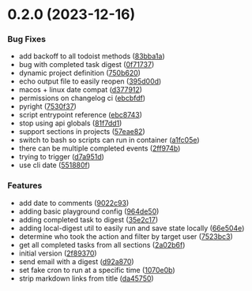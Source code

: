 # 0.2.0 (2023-12-16)


### Bug Fixes

* add backoff to all todoist methods ([83bba1a](https://github.com/iloveitaly/todoist-digest/commit/83bba1aa0b0f8b69d69c6d684475885e277c2a6f))
* bug with completed task digest ([0f71737](https://github.com/iloveitaly/todoist-digest/commit/0f717372bb34733ce58399b50a3d505bb368f010))
* dynamic project definition ([750b620](https://github.com/iloveitaly/todoist-digest/commit/750b6206f7970488db3753f6c76e03f32ef8752f))
* echo output file to easily reopen ([395d00d](https://github.com/iloveitaly/todoist-digest/commit/395d00d5d37cadb28b51482571125dd78ccbd2d7))
* macos + linux date compat ([d377912](https://github.com/iloveitaly/todoist-digest/commit/d37791245bacd8d29beaba3da2eb4e6c3a7d4286))
* permissions on changelog ci ([ebcbfdf](https://github.com/iloveitaly/todoist-digest/commit/ebcbfdfd442f58626532e8ffbdb7d3141e62a1ba))
* pyright ([7530f37](https://github.com/iloveitaly/todoist-digest/commit/7530f37644b1f170abd57573e91ec9f3e13bb038))
* script entrypoint reference ([ebc8743](https://github.com/iloveitaly/todoist-digest/commit/ebc87433bb38a9a2ac647aad4a63c28d41c49718))
* stop using api globals ([81f7dd1](https://github.com/iloveitaly/todoist-digest/commit/81f7dd1dffc0d0910680e43f79af6fe06fb286cd))
* support sections in projects ([57eae82](https://github.com/iloveitaly/todoist-digest/commit/57eae82ac4bceb88d26a0e939d0764174ac8de3f))
* switch to bash so scripts can run in container ([a1fc05e](https://github.com/iloveitaly/todoist-digest/commit/a1fc05e0c892512954b6bd5ac4823d4cf51fbea0))
* there can be multiple completed events ([2ff974b](https://github.com/iloveitaly/todoist-digest/commit/2ff974b8461c40ec28224a67fd5e0df0f896ba6e))
* trying to trigger ([d7a951d](https://github.com/iloveitaly/todoist-digest/commit/d7a951d53ae5fe2e0d5da43312758e8b1175f39b))
* use cli date ([551880f](https://github.com/iloveitaly/todoist-digest/commit/551880f8cd6c4ac347f11dd68caed470c41cd1df))


### Features

* add date to comments ([9022c93](https://github.com/iloveitaly/todoist-digest/commit/9022c93b32f6f1936a3ef261e3d9827b0444f5b2))
* adding basic playground config ([964de50](https://github.com/iloveitaly/todoist-digest/commit/964de50ca5b1c9ed12933b8b8081f77a66878346))
* adding completed task to digest ([35e2c17](https://github.com/iloveitaly/todoist-digest/commit/35e2c1735bb29ff51aa8d0a708e7fb1c1c09b054))
* adding local-digest util to easily run and save state locally ([66e504e](https://github.com/iloveitaly/todoist-digest/commit/66e504ec01c708cc9743b8a666dd643bbc4e60d1))
* determine who took the action and filter by target user ([7523bc3](https://github.com/iloveitaly/todoist-digest/commit/7523bc39e8ca4ba47be86d664a8bde34c2a7d46d))
* get all completed tasks from all sections ([2a02b6f](https://github.com/iloveitaly/todoist-digest/commit/2a02b6f3a0151b449b7029777972a791d82e4417))
* initial version ([2f89370](https://github.com/iloveitaly/todoist-digest/commit/2f893709da2cf3a0f715125053af705fc3adbc4c))
* send email with a digest ([d92a870](https://github.com/iloveitaly/todoist-digest/commit/d92a8705c33528d23fbb657795a8a1296ea46bfd))
* set fake cron to run at a specific time ([1070e0b](https://github.com/iloveitaly/todoist-digest/commit/1070e0b731e713d31f5dfd9446f7e5050adb01fb))
* strip markdown links from title ([da45750](https://github.com/iloveitaly/todoist-digest/commit/da4575083fc815f1de8b7ba52d6b66cf8641bb7c))



